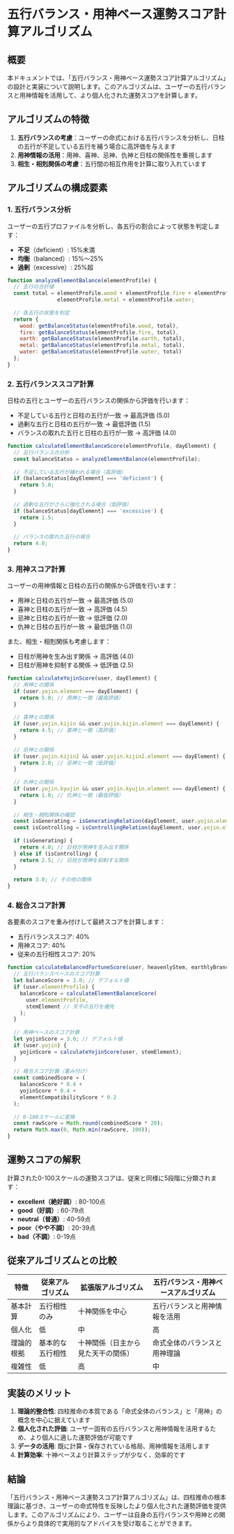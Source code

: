 # 五行バランス・用神ベース運勢スコア計算アルゴリズム

## 概要

本ドキュメントでは、「五行バランス・用神ベース運勢スコア計算アルゴリズム」の設計と実装について説明します。このアルゴリズムは、ユーザーの五行バランスと用神情報を活用して、より個人化された運勢スコアを計算します。

## アルゴリズムの特徴

1. **五行バランスの考慮**：ユーザーの命式における五行バランスを分析し、日柱の五行が不足している五行を補う場合に高評価を与えます
2. **用神情報の活用**：用神、喜神、忌神、仇神と日柱の関係性を重視します
3. **相生・相剋関係の考慮**：五行間の相互作用を計算に取り入れています

## アルゴリズムの構成要素

### 1. 五行バランス分析

ユーザーの五行プロファイルを分析し、各五行の割合によって状態を判定します：

- **不足**（deficient）: 15%未満
- **均衡**（balanced）: 15%～25%
- **過剰**（excessive）: 25%超

```javascript
function analyzeElementBalance(elementProfile) {
  // 五行の合計値
  const total = elementProfile.wood + elementProfile.fire + elementProfile.earth + 
                elementProfile.metal + elementProfile.water;
  
  // 各五行の状態を判定
  return {
    wood: getBalanceStatus(elementProfile.wood, total),
    fire: getBalanceStatus(elementProfile.fire, total),
    earth: getBalanceStatus(elementProfile.earth, total),
    metal: getBalanceStatus(elementProfile.metal, total),
    water: getBalanceStatus(elementProfile.water, total)
  };
}
```

### 2. 五行バランススコア計算

日柱の五行とユーザーの五行バランスの関係から評価を行います：

- 不足している五行と日柱の五行が一致 → 最高評価 (5.0)
- 過剰な五行と日柱の五行が一致 → 最低評価 (1.5)
- バランスの取れた五行と日柱の五行が一致 → 高評価 (4.0)

```javascript
function calculateElementBalanceScore(elementProfile, dayElement) {
  // 五行バランスの分析
  const balanceStatus = analyzeElementBalance(elementProfile);
  
  // 不足している五行が補われる場合（高評価）
  if (balanceStatus[dayElement] === 'deficient') {
    return 5.0;
  }
  
  // 過剰な五行がさらに強化される場合（低評価）
  if (balanceStatus[dayElement] === 'excessive') {
    return 1.5;
  }
  
  // バランスの取れた五行の場合
  return 4.0;
}
```

### 3. 用神スコア計算

ユーザーの用神情報と日柱の五行の関係から評価を行います：

- 用神と日柱の五行が一致 → 最高評価 (5.0)
- 喜神と日柱の五行が一致 → 高評価 (4.5)
- 忌神と日柱の五行が一致 → 低評価 (2.0)
- 仇神と日柱の五行が一致 → 最低評価 (1.0)

また、相生・相剋関係も考慮します：

- 日柱が用神を生み出す関係 → 高評価 (4.0)
- 日柱が用神を抑制する関係 → 低評価 (2.5)

```javascript
function calculateYojinScore(user, dayElement) {
  // 用神との関係
  if (user.yojin.element === dayElement) {
    return 5.0; // 用神と一致（最高評価）
  }
  
  // 喜神との関係
  if (user.yojin.kijin && user.yojin.kijin.element === dayElement) {
    return 4.5; // 喜神と一致（高評価）
  }
  
  // 忌神との関係
  if (user.yojin.kijin2 && user.yojin.kijin2.element === dayElement) {
    return 2.0; // 忌神と一致（低評価）
  }
  
  // 仇神との関係
  if (user.yojin.kyujin && user.yojin.kyujin.element === dayElement) {
    return 1.0; // 仇神と一致（最低評価）
  }
  
  // 相生・相剋関係の確認
  const isGenerating = isGeneratingRelation(dayElement, user.yojin.element);
  const isControlling = isControllingRelation(dayElement, user.yojin.element);
  
  if (isGenerating) {
    return 4.0; // 日柱が用神を生み出す関係
  } else if (isControlling) {
    return 2.5; // 日柱が用神を抑制する関係
  }
  
  return 3.0; // その他の関係
}
```

### 4. 総合スコア計算

各要素のスコアを重み付けして最終スコアを計算します：

- 五行バランススコア: 40%
- 用神スコア: 40%
- 従来の五行相性スコア: 20%

```javascript
function calculateBalancedFortuneScore(user, heavenlyStem, earthlyBranch, stemElement, branchElement, elementCompatibilityScore) {
  // 五行バランスベースのスコア計算
  let balanceScore = 3.0; // デフォルト値
  if (user.elementProfile) {
    balanceScore = calculateElementBalanceScore(
      user.elementProfile,
      stemElement // 天干の五行を優先
    );
  }
  
  // 用神ベースのスコア計算
  let yojinScore = 3.0; // デフォルト値
  if (user.yojin) {
    yojinScore = calculateYojinScore(user, stemElement);
  }
  
  // 複合スコア計算（重み付け）
  const combinedScore = (
    balanceScore * 0.4 +
    yojinScore * 0.4 +
    elementCompatibilityScore * 0.2
  );
  
  // 0-100スケールに変換
  const rawScore = Math.round(combinedScore * 20);
  return Math.max(0, Math.min(rawScore, 100));
}
```

## 運勢スコアの解釈

計算された0-100スケールの運勢スコアは、従来と同様に5段階に分類されます：

- **excellent（絶好調）**: 80-100点
- **good（好調）**: 60-79点
- **neutral（普通）**: 40-59点
- **poor（やや不調）**: 20-39点
- **bad（不調）**: 0-19点

## 従来アルゴリズムとの比較

| 特徴 | 従来アルゴリズム | 拡張版アルゴリズム | 五行バランス・用神ベースアルゴリズム |
|------|----------------|-------------------|--------------------------------|
| 基本計算 | 五行相性のみ | 十神関係を中心 | 五行バランスと用神情報を活用 |
| 個人化 | 低 | 中 | 高 |
| 理論的根拠 | 基本的な五行相性 | 十神関係（日主から見た天干の関係） | 命式全体のバランスと用神理論 |
| 複雑性 | 低 | 高 | 中 |

## 実装のメリット

1. **理論的整合性**: 四柱推命の本質である「命式全体のバランス」と「用神」の概念を中心に据えています
2. **個人化された評価**: ユーザー固有の五行バランスと用神情報を活用するため、より個人に適した運勢評価が可能です
3. **データの活用**: 既に計算・保存されている格局、用神情報を活用します
4. **計算効率**: 十神ベースより計算ステップが少なく、効率的です

## 結論

「五行バランス・用神ベース運勢スコア計算アルゴリズム」は、四柱推命の根本理論に基づき、ユーザーの命式特性を反映したより個人化された運勢評価を提供します。このアルゴリズムにより、ユーザーは自身の五行バランスや用神との関係からより具体的で実用的なアドバイスを受け取ることができます。